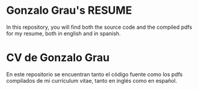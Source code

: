 # Gonzalo Grau's RESUME
In this repository, you will find both the source code and the compiled pdfs for my resume, both in english and in spanish.

# CV de Gonzalo Grau
En este repositorio se encuentran tanto el código fuente como los pdfs compilados de mi currículum vitae, tanto en inglés como en español.
